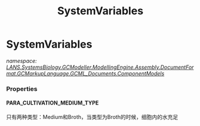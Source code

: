﻿---
title: SystemVariables
---

# SystemVariables
_namespace: [LANS.SystemsBiology.GCModeller.ModellingEngine.Assembly.DocumentFormat.GCMarkupLanguage.GCML_Documents.ComponentModels](N-LANS.SystemsBiology.GCModeller.ModellingEngine.Assembly.DocumentFormat.GCMarkupLanguage.GCML_Documents.ComponentModels.html)_






### Properties

#### PARA_CULTIVATION_MEDIUM_TYPE
只有两种类型：Medium和Broth，当类型为Broth的时候，细胞内的水充足
